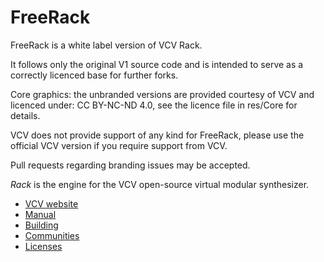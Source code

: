 # FreeRack

FreeRack is a white label version of VCV Rack.

It follows only the original V1 source code and is intended to serve as a correctly licenced base for further forks.

Core graphics: the unbranded versions are provided courtesy of VCV and licenced under: CC BY-NC-ND 4.0, see the licence file in res/Core for details.

VCV does not provide support of any kind for FreeRack, please use the official VCV version if you require support from VCV.

Pull requests regarding branding issues may be accepted.

*Rack* is the engine for the VCV open-source virtual modular synthesizer.

- [VCV website](https://vcvrack.com/)
- [Manual](https://vcvrack.com/manual/index.html)
- [Building](https://vcvrack.com/manual/Building.html)
- [Communities](https://vcvrack.com/manual/Communities.html)
- [Licenses](LICENSE.md)
